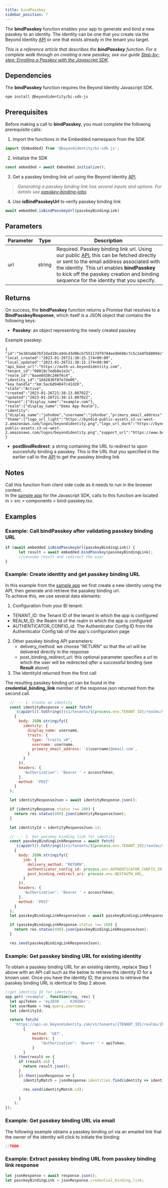 ```yaml
---
title: bindPasskey
sidebar_position: 7
---
```

The **bindPasskey** function enables your app to generate and bind a new passkey to an identity. The identity can be one that you create via the Beyond Identity [API](https://developer.beyondidentity.com/api/v1#tag/Identities/operation/CreateIdentity) or one that exists already in the tenant you target. 

_This is a reference article that describes the **bindPasskey** function. For a complete walk through on creating a new passkey, see our guide [Step-by-step: Enrolling a Passkey with the Javascript SDK](/docs/workflows/sdk-setup.mdx)._

## Dependencies
The **bindPasskey** function requires the Beyond Identity Javascript SDK.
```
npm install @beyondidentity/bi-sdk-js
```
## Prerequisites
Before making a call to **bindPasskey**, you must complete the following prerequisite calls:  

1. Import the functions in the Embedded  namespace from the SDK
```javascript
import {Embedded} from '@beyondidentity/bi-sdk-js';
```  

2. Initialize the SDK
```javascript
const embedded = await Embedded.initialize();
```  

3. Get a passkey binding link url using the Beyond Identity [API](https://developer.beyondidentity.com/api/v1#tag/Credential-Binding-Jobs).  

> _Generating a passkey binding link has several inputs and options. For details see [passkey-binding-jobs](https://developer.beyondidentity.com/api/v1#tag/Credential-Binding-Jobs)._   

4. Use **isBindPasskeyUrl** to verify passkey binding link  
```javascript
await embedded.isBindPasskeyUrl(passkeyBindingLink)
```

## Parameters
| Parameter | Type |Description|
|---|---|---|
|url| string| Required. Passkey binding link url. Using our public [API](https://developer.beyondidentity.com/api/v1#tag/Credential-Binding-Jobs/operation/CreateCredentialBindingJob), this can be fetched directly or sent to the email address associated with the identity.  This url enables **bindPasskey** to kick off the passkey creation and binding sequence for the identity that you specify.  

## Returns
On success, the **bindPasskey** function returns a Promise that resolves to a **BindPasskeyResponse**, which itself is a JSON object that contains the following keys:
  - **Passkey**: an object representing the newly created passkey  
  
Example passkey:
```
{
"id":"5e303ab67bf2dad10ca9dcd3d96cb755117df9784ee9b696c7c5c2e8fb68094c",
"local_created":"2023-01-26T21:38:15.174+00:00",
"local_updated":"2023-01-26T21:38:15.174+00:00",
"api_base_url":"https://auth-us.beyondidentity.com",
"tenant_id":"00018c7edb8e1e3c",
"realm_id":"6aae0d38c246f6c4",
"identity_id":"1d42036f87e7de06",
"key_handle":"km:5ac6d94047c41d26",
"state":"Active",
"created":"2023-01-26T21:38:13.80702Z",
"updated":"2023-01-26T21:38:13.80702Z",
"tenant":{"display_name":"example.com"},
"realm":{"display_name":"Demo App Realm"},
"identity":{"display_name":"johndoe","username":"johndoe","primary_email_address":"johndoe@example.com"},
"theme":{"logo_url_light":"https://byndid-public-assets.s3-us-west-2.amazonaws.com/logos/beyondidentity.png","logo_url_dark":"https://byndid-public-assets.s3-us-west-2.amazonaws.com/logos/beyondidentity.png","support_url":"https://www.beyondidentity.com/support"}
}
```  

  - **postBindRedirect**: a string containing the URL to redirect to upon succesfully binding a passkey. This is the URL that you specified in the earlier call to the [API](https://developer.beyondidentity.com/api/v1#tag/Credential-Binding-Jobs) to get the passkey binding link

## Notes
 Call this function from client side code as it needs to run in the browser context.  
 In the [sample app](https://github.com/gobeyondidentity/bi-sdk-js/tree/main/example) for the Javascript SDK, calls to this function are located in > src > components > bind-passkey.tsx.  
  

## Examples
### Example: Call **bindPasskey** after validating passkey binding URL
```javascript
if (await embedded.isBindPasskeyUrl(passkeyBindingLink)) {
      let result = await embedded.bindPasskey(passkeyBindingLink);
      //consume result and redirect the user
}
```

### Example: Create identity and get passkey binding URL
In this example from the [sample app](https://github.com/gobeyondidentity/bi-sdk-js/tree/main/example) we first create a new identity using the API, then generate and retrieve the passkey binding url.  
To achieve this, we use several data elements:  
1) Configuration from your BI tenant:
 * TENANT_ID: the Tenant ID of the tenant in which the app is configured
 * REALM_ID: the Realm Id of the realm in which the app is configured
 * AUTHENTICATOR_CONFIG_id: The Authenticator Config ID from the Authenticator Config tab of the app's configuration page  

2) Other passkey binding API parameters:  
   - delivery_method: we choose "RETURN" so that the url will be delivered directly in the response
   - post_binding_redirect_uri: this optional parameter specifies a url to which the user will be redirected _after_ a successful binding (see **Result** above)
3) The identityId returned from the first call  

The resulting passkey binding url can be found in the **credential_binding_link** member of the response json returned from the second call.  
   
```javascript
  // --- 1. Create an identity
  const identityResponse = await fetch(
    `${apiUrl().toString()}v1/tenants/${process.env.TENANT_ID}/realms/${process.env.REALM_ID}/identities`,
    {
      body: JSON.stringify({
        identity: {
          display_name: username,
          traits: {
            type: "traits_v0",
            username: username,
            primary_email_address: `${username}@email.com`,
          }
        }
      }),
      headers: {
        'Authorization': 'Bearer ' + accessToken,
      },
      method: 'POST'
    }
  );

  let identityResponseJson = await identityResponse.json();

  if (identityResponse.status !== 200) {
    return res.status(400).json(identityResponseJson);
  }

  let identityId = identityResponseJson.id;

  // --- 2. Get passkey binding link for identity
  const passkeyBindingLinkResponse = await fetch(
    `${apiUrl().toString()}v1/tenants/${process.env.TENANT_ID}/realms/${process.env.REALM_ID}/identities/${identityId}/credential-binding-jobs`,
    {
      body: JSON.stringify({
        job: {
          delivery_method: "RETURN",
          authenticator_config_id: process.env.AUTHENTICATOR_CONFIG_ID,
          post_binding_redirect_uri: process.env.NEXTAUTH_URL,
        }
      }),
      headers: {
        'Authorization': 'Bearer ' + accessToken,
      },
      method: 'POST'
    }
  );
  let passkeyBindingLinkResponseJson = await passkeyBindingLinkResponse.json();

  if (passkeyBindingLinkResponse.status !== 200) {
    return res.status(400).json(passkeyBindingLinkResponseJson);
  }

  res.send(passkeyBindingLinkResponseJson);

```


### Example: Get passkey binding URL for existing identity
To obtain a passkey binding URL for an existing identity, replace Step 1 above with an API call such as the below to retrieve the identity ID for a known user. Once you have the identity ID, the process to retrieve the passkey binding URL is identical to Step 2 above.
```javascript
//get identity ID for identity
app.get('/example', function(req, res) {
  let apiToken = 'eyJ030 ... KJHZQkr';
  let userName = req.query.username;
  let identityId;

  return fetch(
    'https://api-us.beyondidentity.com/v1/tenants/{TENANT_ID}/realms/{REALM_ID}/identities',
        {
            method: 'GET',
            headers: {
                "Authorization": 'Bearer ' + apiToken,
            }
        }
    ).then(result => {
      if (result.ok) {
        return result.json();
      }
      }).then(jsonResponse => {
        identityMatch = jsonResponse.identities.find(identity => identity.traits.username == userName);

        res.send(identityMatch.id);

      }
    );
});

```
### Example: Get passkey binding URL via email
The following example obtains a passkey binding url via an emailed link that the owner of the identity will click to initiate the binding:
```javascript
//TODO
```
### Example: Extract passkey binding URL from passkey binding link response
```javascript
let jsonResponse = await response.json();
let passkeyBindingLink = jsonResponse.credential_binding_link;
```




